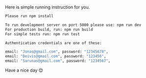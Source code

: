 
Here is simple running instruction for you.


```bash
Please run npm install

To run development server on port 5000 please use: npm run dev 
For production build, run: npm run build
For simple tests run: npm run test

Authentication credentials are one of these: 

email: "Jonas@gmail.com", password: "12345678",
email: "Deivis@gmail.com", password: "123456",
email: "Sarunas@gmail.com", password: "1234567",

```

Have a nice day 😊